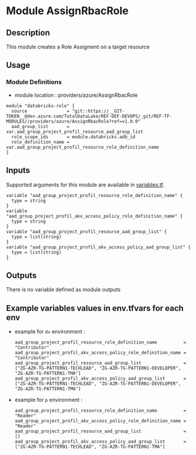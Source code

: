 # Module AssignRbacRole

## Description
This module creates a Role Assigment on a target resource

## Usage
### Module Definitions

- module location : providers/azure/AssignRbacRole

```hcl
module "databricks-role" {
  source               = "git::https://__GIT-TOKEN__@dev.azure.com/TotalDataLake/REF-DEF-DEVOPS/_git/REF-TF-MODULES//providers/azure/AssignRbacRole?ref=v1.0.0"
  aad_group_list       = var.aad_group_project_profil_resource_aad_group_list
  role_scope_ids       = module.databricks.adb_id
  role_definition_name = var.aad_group_project_profil_resource_role_definition_name
}
```

## Inputs
Supported arguments for this module are available in [variables.tf](variables.tf).


```hcl
variable "aad_group_project_profil_resource_role_definition_name" {
  type = string
}
variable "aad_group_project_profil_akv_access_policy_role_definition_name" {
  type = string
}
variable "aad_group_project_profil_resource_aad_group_list" {
  type = list(string)
}
variable "aad_group_project_profil_akv_access_policy_aad_group_list" {
  type = list(string)
}
```

## Outputs
There is no variable defined as module outputs 

## Example variables values in env.tfvars for each env
* example for `dv` environment :
    ```hcl
    aad_group_project_profil_resource_role_definition_name          = "Contributor"
    aad_group_project_profil_akv_access_policy_role_definition_name = "Contributor"
    aad_group_project_profil_resource_aad_group_list                = ["ZG-AZR-TG-PATTERN1-TECHLEAD", "ZG-AZR-TG-PATTERN1-DEVELOPER", "ZG-AZR-TG-PATTERN1-TMA"]
    aad_group_project_profil_akv_access_policy_aad_group_list       = ["ZG-AZR-TG-PATTERN1-TECHLEAD", "ZG-AZR-TG-PATTERN1-DEVELOPER", "ZG-AZR-TG-PATTERN1-TMA"]
    ```
* example for `p` environment :
    ```hcl
    aad_group_project_profil_resource_role_definition_name          = "Reader"
    aad_group_project_profil_akv_access_policy_role_definition_name = "Reader"
    aad_group_project_profil_resource_aad_group_list                = []
    aad_group_project_profil_akv_access_policy_aad_group_list       = ["ZG-AZR-TG-PATTERN1-TECHLEAD", "ZG-AZR-TG-PATTERN1-TMA"]
    ```